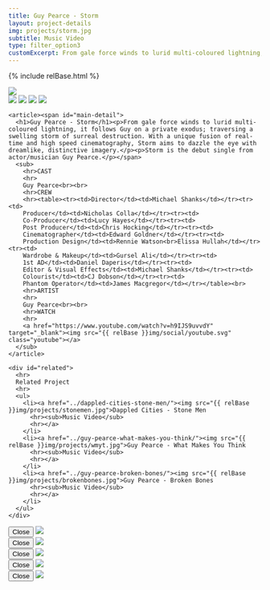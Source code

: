```yaml
---
title: Guy Pearce - Storm
layout: project-details
img: projects/storm.jpg
subtitle: Music Video
type: filter_option3
customExcerpt: From gale force winds to lurid multi-coloured lightning, it follows Guy on a private exodus; traversing a swelling storm of surreal destruction. With a unique fusion of real-time and high speed cinematography, Storm aims to dazzle the eye with dreamlike, distinctive imagery.
---
```

{% include relBase.html %}

 <div id="heroImage">
        <img src="{{ relBase }}img/gallery/storm1.jpg"></div>
 <section id="details">
<div id="gallery">
        <img src="{{ relBase }}img/gallery/storm2.jpg" id="img2" data-hystmodal="#myModal2">
        <img src="{{ relBase }}img/gallery/storm3.jpg" id="img2" data-hystmodal="#myModal3">
        <img src="{{ relBase }}img/gallery/storm4.jpg" id="img2" data-hystmodal="#myModal4">
        <img src="{{ relBase }}img/gallery/storm5.jpg" id="img5" data-hystmodal="#myModal5">
      </div>
    </div>


    <article><span id="main-detail">
      <h1>Guy Pearce - Storm</h1><p>From gale force winds to lurid multi-coloured lightning, it follows Guy on a private exodus; traversing a swelling storm of surreal destruction. With a unique fusion of real-time and high speed cinematography, Storm aims to dazzle the eye with dreamlike, distinctive imagery.</p><p>Storm is the debut single from actor/musician Guy Pearce.</p></span>
      <sub>
        <hr>CAST
        <hr>
        Guy Pearce<br><br>
        <hr>CREW
        <hr><table><tr><td>Director</td><td>Michael Shanks</td></tr><tr><td>
        Producer</td><td>Nicholas Colla</td></tr><tr><td>
        Co-Producer</td><td>Lucy Hayes</td></tr><tr><td>
        Post Producer</td><td>Chris Hocking</td></tr><tr><td>
        Cinematographer</td><td>Edward Goldner</td></tr><tr><td>
        Production Design</td><td>Rennie Watson<br>Elissa Hullah</td></tr><tr><td>
        Wardrobe & Makeup</td><td>Gursel Ali</td></tr><tr><td>
        1st AD</td><td>Daniel Daperis</td></tr><tr><td>
        Editor & Visual Effects</td><td>Michael Shanks</td></tr><tr><td>
        Colourist</td><td>CJ Dobson</td></tr><tr><td>
        Phantom Operator</td><td>James Macgregor</td></tr></table><br>
        <hr>ARTIST
        <hr>
        Guy Pearce<br><br>
        <hr>WATCH
        <hr>
        <a href="https://www.youtube.com/watch?v=h9IJS9uvvdY" target="_blank"><img src="{{ relBase }}img/social/youtube.svg" class="youtube"></a>
      </sub>
    </article>

    <div id="related">
      <hr>
      Related Project
      <hr>
      <ul>
        <li><a href="../dappled-cities-stone-men/"><img src="{{ relBase }}img/projects/stonemen.jpg">Dappled Cities - Stone Men
          <hr><sub>Music Video</sub>
          <hr></a>
        </li>
        <li><a href="../guy-pearce-what-makes-you-think/"><img src="{{ relBase }}img/projects/wmyt.jpg">Guy Pearce - What Makes You Think
          <hr><sub>Music Video</sub>
          <hr></a>
        </li>
        <li><a href="../guy-pearce-broken-bones/"><img src="{{ relBase }}img/projects/brokenbones.jpg">Guy Pearce - Broken Bones
          <hr><sub>Music Video</sub>
          <hr></a>
        </li>
      </ul>
    </div>
  </section>

<div class="hystmodal" id="myModal2" aria-hidden="true">
    <div class="hystmodal__wrap">
        <div class="hystmodal__window" role="dialog" aria-modal="true">
            <button data-hystclose class="hystmodal__close">Close</button>
            <!-- You modal HTML markup -->
        <img src="{{ relBase }}img/gallery/WeirdTimes_002.jpg" id="img2">
        </div>
    </div>
</div>

<div class="hystmodal" id="myModal3" aria-hidden="true">
    <div class="hystmodal__wrap">
        <div class="hystmodal__window" role="dialog" aria-modal="true">
            <button data-hystclose class="hystmodal__close">Close</button>
            <!-- You modal HTML markup -->
        <img src="{{ relBase }}img/gallery/WeirdTimes_003.jpg" id="img3">
        </div>
    </div>
</div>
<div class="hystmodal" id="myModal4" aria-hidden="true">
    <div class="hystmodal__wrap">
        <div class="hystmodal__window" role="dialog" aria-modal="true">
            <button data-hystclose class="hystmodal__close">Close</button>
            <!-- You modal HTML markup -->
        <img src="{{ relBase }}img/gallery/WeirdTimes_004.jpg" id="img4">
        </div>
    </div>
</div>
<div class="hystmodal" id="myModal5" aria-hidden="true">
    <div class="hystmodal__wrap">
        <div class="hystmodal__window" role="dialog" aria-modal="true">
            <button data-hystclose class="hystmodal__close">Close</button>
            <!-- You modal HTML markup -->
        <img src="{{ relBase }}img/gallery/WeirdTimes_005.jpg" id="img5">
        </div>
    </div>
</div>
<div class="hystmodal" id="myModal6" aria-hidden="true">
    <div class="hystmodal__wrap">
        <div class="hystmodal__window" role="dialog" aria-modal="true">
            <button data-hystclose class="hystmodal__close">Close</button>
            <!-- You modal HTML markup -->
        <img src="{{ relBase }}img/gallery/WeirdTimes_006.jpg" id="img6">
        </div>
    </div>
</div>

  <div id="gradient"></div>
  
  